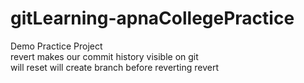 # gitLearning-apnaCollegePractice

Demo Practice Project
</br>
revert makes our commit history visible on git
</br>
will reset
will create branch before reverting revert
